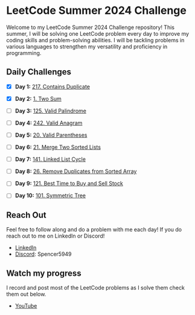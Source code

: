 # LeetCode Summer 2024 Challenge

Welcome to my LeetCode Summer 2024 Challenge repository! This summer, I will be solving one LeetCode problem every day to improve my coding skills and problem-solving abilities. I will be tackling problems in various languages to strengthen my versatility and proficiency in programming.

## Daily Challenges

- [X] **Day 1:** [217. Contains Duplicate](https://leetcode.com/problems/contains-duplicate/)
- [X] **Day 2:** [1. Two Sum](https://leetcode.com/problems/two-sum/)
- [ ] **Day 3:** [125. Valid Palindrome](https://leetcode.com/problems/valid-palindrome/)
- [ ] **Day 4:** [242. Valid Anagram](https://leetcode.com/problems/valid-anagram/)
- [ ] **Day 5:** [20. Valid Parentheses](https://leetcode.com/problems/valid-parentheses/)
- [ ] **Day 6:** [21. Merge Two Sorted Lists](https://leetcode.com/problems/merge-two-sorted-lists/)
- [ ] **Day 7:** [141. Linked List Cycle](https://leetcode.com/problems/linked-list-cycle/)
- [ ] **Day 8:** [26. Remove Duplicates from Sorted Array](https://leetcode.com/problems/remove-duplicates-from-sorted-array/)
- [ ] **Day 9:** [121. Best Time to Buy and Sell Stock](https://leetcode.com/problems/best-time-to-buy-and-sell-stock/)
- [ ] **Day 10:** [101. Symmetric Tree](https://leetcode.com/problems/symmetric-tree/)



## Reach Out
Feel free to follow along and do a problem with me each day! If you do reach out to me on LinkedIn or Discord!

- [LinkedIn](https://www.linkedin.com/in/spencer-lommel/)
- [Discord](https://discord.com/users/932711416140542035): Spencer5949

## Watch my progress
I record and post most of the LeetCode problems as I solve them check them out below.

- [YouTube](https://www.youtube.com/@SpencerLommel/playlists)
